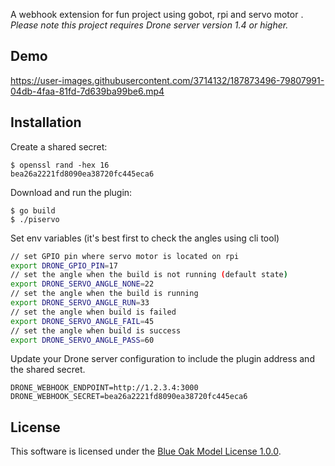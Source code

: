 A webhook extension for fun project using gobot, rpi and servo motor . _Please note this project requires Drone server version 1.4 or higher._

## Demo

https://user-images.githubusercontent.com/3714132/187873496-79807991-04db-4faa-81fd-7d639ba99be6.mp4


## Installation

Create a shared secret:

```console
$ openssl rand -hex 16
bea26a2221fd8090ea38720fc445eca6
```

Download and run the plugin:

```console
$ go build 
$ ./piservo
```

Set env variables (it's best first to check the angles using cli tool)

```sh
// set GPIO pin where servo motor is located on rpi
export DRONE_GPIO_PIN=17
// set the angle when the build is not running (default state)
export DRONE_SERVO_ANGLE_NONE=22
// set the angle when the build is running
export DRONE_SERVO_ANGLE_RUN=33
// set the angle when build is failed
export DRONE_SERVO_ANGLE_FAIL=45
// set the angle when build is success
export DRONE_SERVO_ANGLE_PASS=60

```

Update your Drone server configuration to include the plugin address and the shared secret.

```text
DRONE_WEBHOOK_ENDPOINT=http://1.2.3.4:3000
DRONE_WEBHOOK_SECRET=bea26a2221fd8090ea38720fc445eca6
```

## License

This software is licensed under the [Blue Oak Model License 1.0.0](https://spdx.org/licenses/BlueOak-1.0.0.html).
